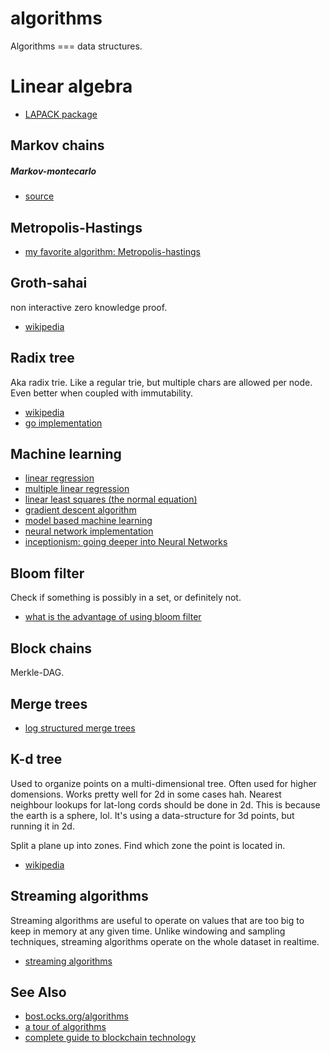 # algorithms
Algorithms === data structures.

# Linear algebra
- [LAPACK package](http://en.wikipedia.org/wiki/LAPACK)

## Markov chains

##### Markov-montecarlo
- [source](http://en.wikipedia.org/wiki/Markov_chain_Monte_Carlo)

## Metropolis-Hastings
- [my favorite algorithm: Metropolis-hastings](http://flynnmichael.com/2015/06/01/my-favorite-algorithm-metropolis-hastings/)

## Groth-sahai
non interactive zero knowledge proof.
- [wikipedia](http://en.wikipedia.org/wiki/Non-interactive_zero-knowledge_proof)

## Radix tree
Aka radix trie. Like a regular trie, but multiple chars are allowed per node.
Even better when coupled with immutability.

- [wikipedia](http://en.wikipedia.org/wiki/Radix_tree)
- [go implementation](https://github.com/hashicorp/go-immutable-radix/blob/master/iradix.go)

## Machine learning
- [linear regression](http://en.wikipedia.org/wiki/Linear_regression)
- [multiple linear regression](http://en.wikipedia.org/wiki/Linear_regression#Simple_and_multiple_regression)
- [linear least squares (the normal equation)](http://en.wikipedia.org/wiki/Linear_least_squares_(mathematics))
- [gradient descent algorithm](http://en.wikipedia.org/wiki/Gradient_descent)
- [model based machine learning](http://www.mbmlbook.com/toc.html)
- [neural network implementation](http://peterroelants.github.io/posts/neural_network_implementation_part01/)
- [inceptionism: going deeper into Neural Networks](http://googleresearch.blogspot.nl/2015/06/inceptionism-going-deeper-into-neural.html)

## Bloom filter
Check if something is possibly in a set, or definitely not.
- [what is the advantage of using bloom filter](http://stackoverflow.com/questions/4282375/what-is-the-advantage-to-using-bloom-filters)

## Block chains
Merkle-DAG.

## Merge trees
- [log structured merge trees](http://www.benstopford.com/2015/02/14/log-structured-merge-trees/)

## K-d tree
Used to organize points on a multi-dimensional tree. Often used for higher
domensions. Works pretty well for 2d in some cases hah. Nearest neighbour
lookups for lat-long cords should be done in 2d. This is because the earth is a
sphere, lol. It's using a data-structure for 3d points, but running it in 2d.

Split a plane up into zones. Find which zone the point is located in.
- [wikipedia](https://en.wikipedia.org/wiki/K-d_tree)

## Streaming algorithms
Streaming algorithms are useful to operate on values that are too big to keep
in memory at any given time. Unlike windowing and sampling techniques,
streaming algorithms operate on the whole dataset in realtime.
- [streaming algorithms](https://www.youtube.com/watch?v=e9httij2RG0)

## See Also
- [bost.ocks.org/algorithms](http://bost.ocks.org/mike/algorithms/)
- [a tour of algorithms](http://machinelearningmastery.com/a-tour-of-machine-learning-algorithms/)
- [complete guide to blockchain technology](http://blockstrap.com/en/a-complete-beginners-guide-to-blockchain-technology/)
